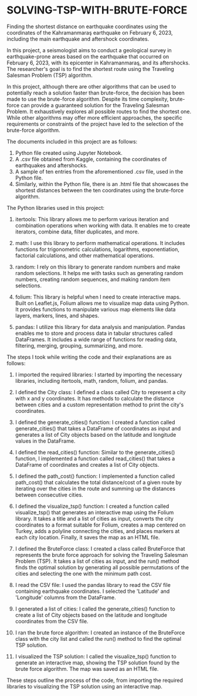 # SOLVING-TSP-WITH-BRUTE-FORCE
Finding the shortest distance on earthquake coordinates using the coordinates of the Kahramanmaraş earthquake on February 6, 2023, including the main earthquake and aftershock coordinates.

In this project, a seismologist aims to conduct a geological survey in earthquake-prone areas based on the earthquake that occurred on February 6, 2023, with its epicenter in Kahramanmaraş, and its aftershocks. The researcher's goal is to find the shortest route using the Traveling Salesman Problem (TSP) algorithm.

In this project, although there are other algorithms that can be used to potentially reach a solution faster than brute-force, the decision has been made to use the brute-force algorithm. Despite its time complexity, brute-force can provide a guaranteed solution for the Traveling Salesman Problem. It exhaustively explores all possible routes to find the shortest one. While other algorithms may offer more efficient approaches, the specific requirements or constraints of the project have led to the selection of the brute-force algorithm.

The documents included in this project are as follows:

1. Python file created using Jupyter Notebook.
2. A .csv file obtained from Kaggle, containing the coordinates of earthquakes and aftershocks.
3. A sample of ten entries from the aforementioned .csv file, used in the Python file.
4. Similarly, within the Python file, there is an .html file that showcases the shortest distances between the ten coordinates using the brute-force algorithm.

The Python libraries used in this project:

1. itertools: This library allows me to perform various iteration and combination operations when working with data. It enables me to create iterators, combine data, filter duplicates, and more.

2. math: I use this library to perform mathematical operations. It includes functions for trigonometric calculations, logarithms, exponentiation, factorial calculations, and other mathematical operations.

3. random: I rely on this library to generate random numbers and make random selections. It helps me with tasks such as generating random numbers, creating random sequences, and making random item selections.

4. folium: This library is helpful when I need to create interactive maps. Built on Leaflet.js, Folium allows me to visualize map data using Python. It provides functions to manipulate various map elements like data layers, markers, lines, and shapes.

5. pandas: I utilize this library for data analysis and manipulation. Pandas enables me to store and process data in tabular structures called DataFrames. It includes a wide range of functions for reading data, filtering, merging, grouping, summarizing, and more.


The steps I took while writing the code and their explanations are as follows:


1. I imported the required libraries: I started by importing the necessary libraries, including itertools, math, random, folium, and pandas.

2. I defined the City class: I defined a class called City to represent a city with x and y coordinates. It has methods to calculate the distance between cities and a custom representation method to print the city's coordinates.

3. I defined the generate_cities() function: I created a function called generate_cities() that takes a DataFrame of coordinates as input and generates a list of City objects based on the latitude and longitude values in the DataFrame.

4. I defined the read_cities() function: Similar to the generate_cities() function, I implemented a function called read_cities() that takes a DataFrame of coordinates and creates a list of City objects.

5. I defined the path_cost() function: I implemented a function called path_cost() that calculates the total distance/cost of a given route by iterating over the cities in the route and summing up the distances between consecutive cities.

6. I defined the visualize_tsp() function: I created a function called visualize_tsp() that generates an interactive map using the Folium library. It takes a title and a list of cities as input, converts the city coordinates to a format suitable for Folium, creates a map centered on Turkey, adds a polyline connecting the cities, and places markers at each city location. Finally, it saves the map as an HTML file.

7. I defined the BruteForce class: I created a class called BruteForce that represents the brute force approach for solving the Traveling Salesman Problem (TSP). It takes a list of cities as input, and the run() method finds the optimal solution by generating all possible permutations of the cities and selecting the one with the minimum path cost.

8. I read the CSV file: I used the pandas library to read the CSV file containing earthquake coordinates. I selected the 'Latitude' and 'Longitude' columns from the DataFrame.

9. I generated a list of cities: I called the generate_cities() function to create a list of City objects based on the latitude and longitude coordinates from the CSV file.

10. I ran the brute force algorithm: I created an instance of the BruteForce class with the city list and called the run() method to find the optimal TSP solution.

11. I visualized the TSP solution: I called the visualize_tsp() function to generate an interactive map, showing the TSP solution found by the brute force algorithm. The map was saved as an HTML file.

These steps outline the process of the code, from importing the required libraries to visualizing the TSP solution using an interactive map.
